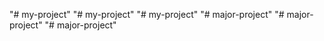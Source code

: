 "# my-project" 
"# my-project" 
"# my-project" 
"# major-project" 
"# major-project" 
"# major-project" 
